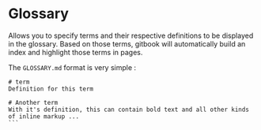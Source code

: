 # Glossary

Allows you to specify terms and their respective definitions to be displayed in the glossary. Based on those terms, gitbook will automatically build an index and highlight those terms in pages.

The `GLOSSARY.md` format is very simple :

````
# term
Definition for this term

# Another term
With it's definition, this can contain bold text and all other kinds of inline markup ...
```